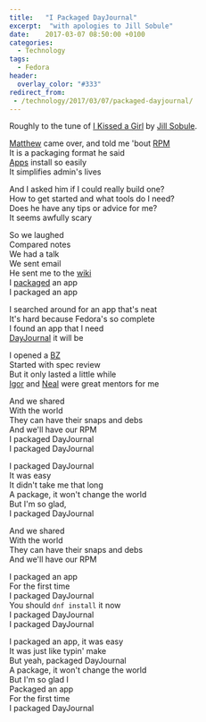 ```yaml
---
title:   "I Packaged DayJournal"
excerpt:  "with apologies to Jill Sobule"
date:    2017-03-07 08:50:00 +0100
categories:
  - Technology
tags:
  - Fedora
header:
  overlay_color: "#333"
redirect_from:
 - /technology/2017/03/07/packaged-dayjournal/
---
```


Roughly to the tune of [I Kissed a Girl](http://jillsobule.com/2012/01/i-kissed-a-girl/) by [Jill Sobule](https://twitter.com/jillsobule).

[Matthew](https://mattdm.org/) came over, and told me 'bout [RPM](https://en.wikipedia.org/wiki/RPM_Package_Manager)<br/>
It is a packaging format he said<br/>
[Apps](https://admin.fedoraproject.org/pkgdb/) install so easily<br/>
It simplifies admin's lives<br/>

And I asked him if I could really build one?<br/>
How to get started and what tools do I need?<br/>
Does he have any tips or advice for me?<br/>
It seems awfully scary<br/>

So we laughed<br/>
Compared notes<br/>
We had a talk<br/>
We sent email<br/>
He sent me to the [wiki](https://fedoraproject.org/wiki/Join_the_package_collection_maintainers)<br/>
I [packaged](https://admin.fedoraproject.org/pkgdb/package/rpms/dayjournal/) an app<br/>
I packaged an app<br/>

I searched around for an app that's neat<br/>
It's hard because Fedora's so complete<br/>
I found an app that I need<br/>
[DayJournal](https://burnsoftware.wordpress.com/dayjournal/) it will be<br/>

I opened a [BZ](https://bugzilla.redhat.com/show_bug.cgi?id=1409884)<br/>
Started with spec review<br/>
But it only lasted a little while<br/>
[Igor](https://fedoraproject.org/wiki/User:Ignatenkobrain) and [Neal](https://fedoraproject.org/wiki/User:Ngompa) were great mentors for me<br/>

And we shared<br/>
With the world<br/>
They can have their snaps and debs<br/>
And we'll have our RPM<br/>
I packaged DayJournal<br/>
I packaged DayJournal<br/>

I packaged DayJournal<br/>
It was easy<br/>
It didn't take me that long<br/>
A package, it won't change the world<br/>
But I'm so glad,<br/>
I packaged DayJournal<br/>

And we shared<br/>
With the world<br/>
They can have their snaps and debs<br/>
And we'll have our RPM<br/>

I packaged an app<br/>
For the first time<br/>
I packaged DayJournal<br/>
You should `dnf install` it now<br/>
I packaged DayJournal<br/>
I packaged DayJournal<br/>

I packaged an app, it was easy<br/>
It was just like typin' make<br/>
But yeah, packaged DayJournal<br/>
A package, it won't change the world<br/>
But I'm so glad I<br/>
Packaged an app<br/>
For the first time<br/>
I packaged DayJournal<br/>
